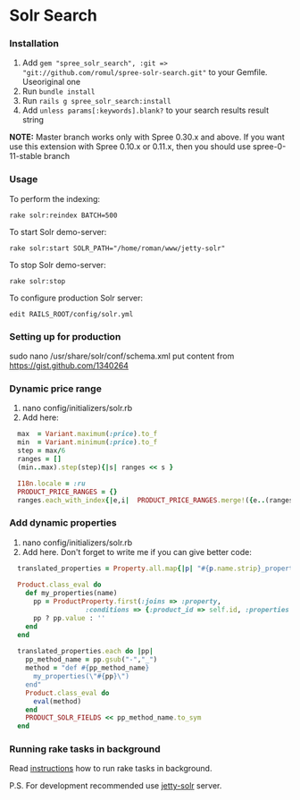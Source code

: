 Solr Search
===========

### Installation

1. Add `gem "spree_solr_search", :git => "git://github.com/romul/spree-solr-search.git"` to your Gemfile. Useoriginal one
1. Run `bundle install`
1. Run `rails g spree_solr_search:install`
1. Add `unless params[:keywords].blank?` to your search results result string

**NOTE:** Master branch works only with Spree 0.30.x and above. 
If you want use this extension with Spree 0.10.x or 0.11.x, then you should use spree-0-11-stable branch
    
### Usage

To perform the indexing:

    rake solr:reindex BATCH=500

To start Solr demo-server:

    rake solr:start SOLR_PATH="/home/roman/www/jetty-solr"

To stop Solr demo-server:

    rake solr:stop
    
To configure production Solr server:

    edit RAILS_ROOT/config/solr.yml
    
### Setting up for production

sudo nano /usr/share/solr/conf/schema.xml
put content from https://gist.github.com/1340264


### Dynamic price range
1. nano config/initializers/solr.rb
2. Add here:

```ruby
  max  = Variant.maximum(:price).to_f
  min  = Variant.minimum(:price).to_f
  step = max/6
  ranges = []
  (min..max).step(step){|s| ranges << s }

  I18n.locale = :ru
  PRODUCT_PRICE_RANGES = {}
  ranges.each_with_index{|e,i|  PRODUCT_PRICE_RANGES.merge!({e..(ranges[i+1]) => " #{e.to_i} #{I18n.t(:to, :default => 'до')} #{ranges[i+1].to_i}" }) if ranges[i+1] }
```

### Add dynamic properties
1. nano config/initializers/solr.rb
2. Add here. Don't forget to write me if you can give better code:

```ruby
  translated_properties = Property.all.map{|p| "#{p.name.strip}_property" unless p.presentation.nil? }.compact-PRODUCT_SOLR_FIELDS.map(&:to_s)   
  
  Product.class_eval do
    def my_properties(name)
      pp = ProductProperty.first(:joins => :property,
                   :conditions => {:product_id => self.id, :properties => {:name => name}})
      pp ? pp.value : ''
    end
  end
  
  translated_properties.each do |pp|
    pp_method_name = pp.gsub("-","_")
    method = "def #{pp_method_name}
      my_properties(\"#{pp}\")
    end"
    Product.class_eval do
      eval(method)
    end
    PRODUCT_SOLR_FIELDS << pp_method_name.to_sym
  end
```

### Running rake tasks in background

Read [instructions](https://gist.github.com/890215) how to run rake tasks in background.

P.S. For development recommended use [jetty-solr](http://github.com/dcrec1/jetty-solr) server.


